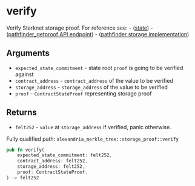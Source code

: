 # verify

Verify Starknet storage proof. For reference see: - ([state](https://docs.starknet.io/documentation/architecture_and_concepts/State/starknet-state/)) - ([pathfinder_getproof API endpoint](https://github.com/eqlabs/pathfinder/blob/main/doc/rpc/pathfinder_rpc_api.json)) - ([pathfinder storage implementation](https://github.com/eqlabs/pathfinder/blob/main/crates/merkle-tree/main/src/tree.rs))

## Arguments

- `expected_state_commitment` - state root `proof` is going to be verified against
- `contract_address` - `contract_address` of the value to be verified
- `storage_address` - `storage_address` of the value to be verified
- `proof` - `ContractStateProof` representing storage proof

## Returns

- `felt252` - `value` at `storage_address` if verified, panic otherwise.

Fully qualified path: `alexandria_merkle_tree::storage_proof::verify`

```rust
pub fn verify(
    expected_state_commitment: felt252,
    contract_address: felt252,
    storage_address: felt252,
    proof: ContractStateProof,
) -> felt252
```
